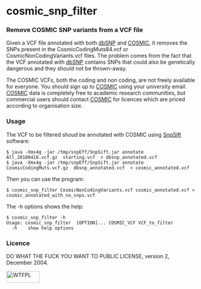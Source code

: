 # cosmic_snp_filter

### Remove COSMIC SNP variants from a VCF file

Given a VCF file annotated with both [dbSNP](https://www.ncbi.nlm.nih.gov/snp/) and [COSMIC](https://cancer.sanger.ac.uk/cosmic), it removes the SNPs present in the CosmicCodingMuts84.vcf or CosmicNonCodingVariants.vcf files.
The problem comes from the fact that the VCF annotated with [dbSNP](https://www.ncbi.nlm.nih.gov/snp/) contains SNPs that could also be genetically dangerous and they should not be thrown-away.

The COSMIC VCFs, both the coding and non coding, are not freely available for everyone. You should sign up to [COSMIC](https://cancer.sanger.ac.uk/cosmic) using your university email. [COSMIC](https://cancer.sanger.ac.uk/cosmic) data is completely free to academic research communities, but commercial users should contact [COSMIC](https://cancer.sanger.ac.uk/cosmic) for licences which are priced according to organisation size.

### Usage

The VCF to be filtered shoud be annotated with COSMIC using [SnpSift](http://snpeff.sourceforge.net/SnpSift.html) software:

```
$ java -Xmx4g -jar /tmp/snpEff/SnpSift.jar annotate All_20180418.vcf.gz  starting.vcf  > dbsnp_annotated.vcf
$ java -Xmx4g -jar /tmp/snpEff/SnpSift.jar annotate CosmicCodingMuts.vcf.gz  dbsnp_annotated.vcf  > cosmic_annotated.vcf
```

Then you can use the program:

```
$ cosmic_snp_filter CosmicNonCodingVariants.vcf cosmic_annotated.vcf > cosmic_annotated_with_no_snps.vcf
```

The -h options shows the help:

```
$ cosmic_snp_filter -h
Usage: cosmic_snp_filter  [OPTION]... COSMIC_VCF VCF_to_filter
  -h	show help options
```

### Licence

DO WHAT THE FUCK YOU WANT TO PUBLIC LICENSE, version 2, December 2004.

<a href="http://www.wtfpl.net/"><img
       src="http://www.wtfpl.net/wp-content/uploads/2012/12/wtfpl-badge-1.png"
       width="88" height="31" alt="WTFPL" />
</a>
